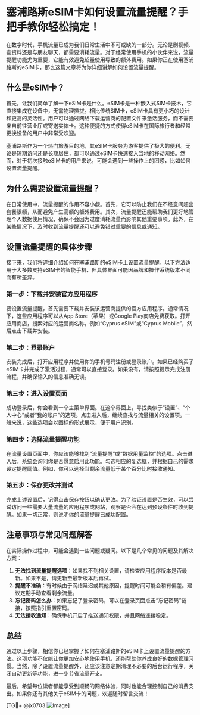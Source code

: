 # 塞浦路斯eSIM卡如何设置流量提醒？手把手教你轻松搞定！

在数字时代，手机流量已成为我们日常生活中不可或缺的一部分。无论是刷视频、查资料还是与朋友聊天，都需要消耗流量。对于经常使用手机的小伙伴来说，流量提醒功能尤为重要，它能有效避免超量使用导致的额外费用。如果你正在使用塞浦路斯的eSIM卡，那么这篇文章将为你详细讲解如何设置流量提醒。

## 什么是eSIM卡？

首先，让我们简单了解一下eSIM卡是什么。eSIM卡是一种嵌入式SIM卡技术，它直接集成在设备中，无需物理插拔。相比传统SIM卡，eSIM卡具有更小巧的设计和更高的灵活性。用户可以通过网络下载运营商的配置文件来激活服务，而不需要亲自前往营业厅或寄送实体卡。这种便捷的方式使得eSIM卡在国际旅行者和经常更换设备的用户中非常受欢迎。

塞浦路斯作为一个热门旅游目的地，其eSIM卡服务为游客提供了极大的便利。无论是短期访问还是长期居住，都可以通过eSIM卡快速接入当地的移动网络。然而，对于初次接触eSIM卡的用户来说，可能会遇到一些操作上的困惑，比如如何设置流量提醒。

## 为什么需要设置流量提醒？

在日常使用中，流量提醒的作用不容小觑。首先，它可以防止我们在不经意间超出套餐限额，从而避免产生高额的额外费用。其次，流量提醒还能帮助我们更好地管理个人数据使用情况，确保不会因为过度消耗流量而影响其他重要事项。此外，在某些情况下，及时收到流量提醒还可以避免错过重要的信息或通知。

## 设置流量提醒的具体步骤

接下来，我们将详细介绍如何在塞浦路斯的eSIM卡上设置流量提醒。以下方法适用于大多数支持eSIM卡的智能手机，但具体界面可能因品牌和操作系统版本不同而有所差异。

### 第一步：下载并安装官方应用程序

要设置流量提醒，首先需要下载并安装该运营商提供的官方应用程序。通常情况下，这些应用程序可以从App Store（苹果）或Google Play商店免费获取。打开应用商店，搜索对应的运营商名称，例如“Cyprus eSIM”或“Cyprus Mobile”，然后点击下载并安装。

### 第二步：登录账户

安装完成后，打开应用程序并使用你的手机号码注册或登录账户。如果已经购买了eSIM卡并完成了激活过程，通常可以直接登录。如果没有，请按照提示完成注册流程，并确保输入的信息准确无误。

### 第三步：进入设置页面

成功登录后，你会看到一个主菜单界面。在这个界面上，寻找类似于“设置”、“个人中心”或者“我的账户”的选项。点击进入后，继续查找与流量相关的设置项。一般来说，这些选项会以图标的形式展示，便于用户识别。

### 第四步：选择流量提醒功能

在流量设置页面中，你应该能够找到“流量提醒”或“数据用量监控”的选项。点击进入后，系统会询问你是否愿意启用此功能。勾选相应的复选框，并根据自己的需求设定提醒阈值。例如，你可以选择当剩余流量低于某个百分比时接收通知。

### 第五步：保存更改并测试

完成上述设置后，记得点击保存按钮以确认更改。为了验证设置是否生效，可以尝试访问一些需要大量流量的应用程序或网站，观察是否会在达到预设条件时收到提醒。如果一切正常，则说明你的流量提醒已成功配置。

## 注意事项与常见问题解答

在实际操作过程中，可能会遇到一些问题或疑问。以下是几个常见的问题及其解决方案：

1. **无法找到流量提醒选项**：如果找不到相关设置，请检查应用程序版本是否最新。如果不是，请更新至最新版本后再试。
2. **提醒不准确**：有时候由于网络延迟或其他原因，提醒时间可能会稍有偏差。建议定期手动查看剩余流量。
3. **忘记密码怎么办**：如果忘记了登录密码，可以在登录页面点击“忘记密码”链接，按照指引重置密码。
4. **无法接收通知**：确保手机开启了推送通知权限，并且网络连接稳定。

## 总结

通过以上步骤，相信你已经掌握了如何在塞浦路斯的eSIM卡上设置流量提醒的方法。这项功能不仅能让你更加安心地使用手机，还能帮助你养成良好的数据管理习惯。当然，除了设置流量提醒外，还应该注意定期清理不必要的后台运行程序，关闭自动更新等功能，进一步节省流量开支。

最后，希望每位读者都能享受到顺畅的网络体验，同时也能合理控制自己的消费支出。如果你还有其他关于eSIM卡的问题，欢迎随时留言交流！

[TG💪+ @jx0703 ![Image](https://github.com/user-attachments/assets/dbca1d08-cadb-493c-b0ec-ad6f7a83f270)]